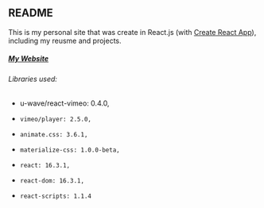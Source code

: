 ## README

This is my personal site that was create in React.js (with [Create React App](https://github.com/facebookincubator/create-react-app)), including my reusme and projects.

##### [My Website](http://http://web.doriscclin.com/ 'Website')

###### Libraries used:

* u-wave/react-vimeo: 0.4.0,
*     vimeo/player: 2.5.0,
*     animate.css: 3.6.1,
*     materialize-css: 1.0.0-beta,
*     react: 16.3.1,
*     react-dom: 16.3.1,
*     react-scripts: 1.1.4
